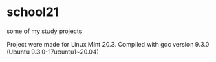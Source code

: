 # school21
some of my study projects

Project were made for Linux Mint 20.3.
Compiled with gcc version 9.3.0 (Ubuntu 9.3.0-17ubuntu1~20.04) 

